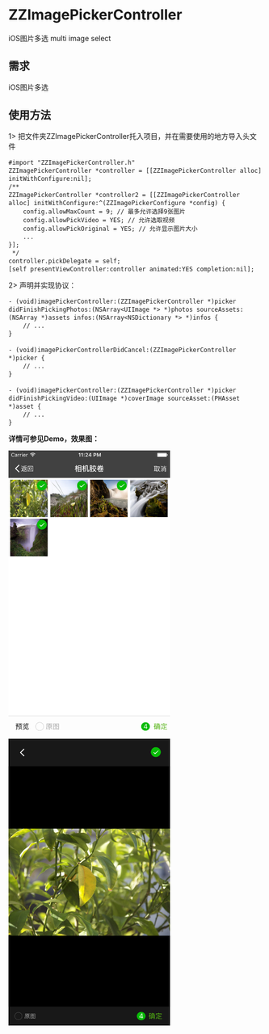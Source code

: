 # ZZImagePickerController
iOS图片多选 multi image select

## 需求

iOS图片多选



## 使用方法

1> 把文件夹ZZImagePickerController托入项目，并在需要使用的地方导入头文件

```
#import "ZZImagePickerController.h"
ZZImagePickerController *controller = [[ZZImagePickerController alloc] initWithConfigure:nil];
/**
ZZImagePickerController *controller2 = [[ZZImagePickerController alloc] initWithConfigure:^(ZZImagePickerConfigure *config) {
    config.allowMaxCount = 9; // 最多允许选择9张图片
    config.allowPickVideo = YES; // 允许选取视频
    config.allowPickOriginal = YES; // 允许显示图片大小
    ...
}];
 */
controller.pickDelegate = self;
[self presentViewController:controller animated:YES completion:nil];
```
2> 声明并实现协议：<ZZImagePickerControllerDelegate>

```
- (void)imagePickerController:(ZZImagePickerController *)picker didFinishPickingPhotos:(NSArray<UIImage *> *)photos sourceAssets:(NSArray *)assets infos:(NSArray<NSDictionary *> *)infos {
	// ...
}

- (void)imagePickerControllerDidCancel:(ZZImagePickerController *)picker {
	// ...
}

- (void)imagePickerController:(ZZImagePickerController *)picker didFinishPickingVideo:(UIImage *)coverImage sourceAsset:(PHAsset *)asset {
	// ...
}

```

**详情可参见Demo，效果图：**  

<img src="./images/1.png" width="320" height="568">
<img src="./images/2.png" width="320" height="568">
